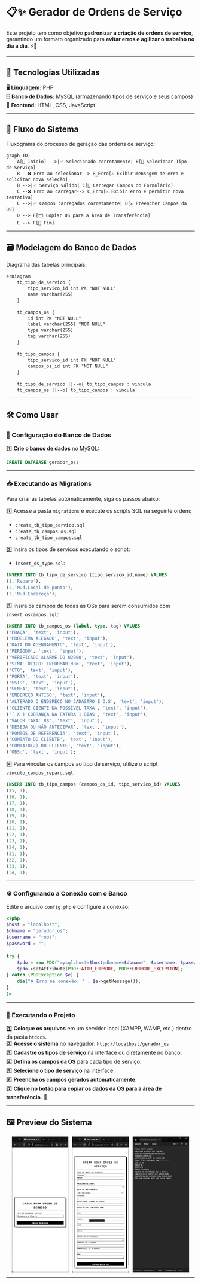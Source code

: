 
# 📋✨ Gerador de Ordens de Serviço

Este projeto tem como objetivo **padronizar a criação de ordens de serviço**, garantindo um formato organizado para **evitar erros e agilizar o trabalho no dia a dia**. ⚡📑

---

## 🚀 Tecnologias Utilizadas

🖥 **Linguagem:** PHP  
🗄 **Banco de Dados:** MySQL (armazenando tipos de serviço e seus campos)  
🎨 **Frontend:** HTML, CSS, JavaScript  

---

## 🔄 Fluxo do Sistema

Fluxograma do processo de geração das ordens de serviço:  

```mermaid
graph TD;
    A[🚀 Início] -->|✅ Selecionado corretamente| B[📌 Selecionar Tipo de Serviço]
    B --❌ Erro ao selecionar--> B_Erro[⚠️ Exibir mensagem de erro e solicitar nova seleção]
    B -->|✅ Serviço válido| C[📝 Carregar Campos do Formulário]
    C --❌ Erro ao carregar--> C_Erro[⚠️ Exibir erro e permitir nova tentativa]
    C -->|✅ Campos carregados corretamente| D[✍️ Preencher Campos da OS]
    D --> E[🗂 Copiar OS para a Área de Transferência]
    E --> F[🏁 Fim]
```

---

## 🗃 Modelagem do Banco de Dados

Diagrama das tabelas principais:  

```mermaid
erDiagram
    tb_tipo_de_servico {
        tipo_servico_id int PK "NOT NULL"
        name varchar(255)
    }

    tb_campos_os {
        id int PK "NOT NULL"
        label varchar(255) "NOT NULL"
        type varchar(255)
        tag varchar(255)
    }

    tb_tipo_campos {
        tipo_servico_id int FK "NOT NULL"
        campos_os_id int FK "NOT NULL"
    }

    tb_tipo_de_servico ||--o{ tb_tipo_campos : vincula
    tb_campos_os ||--o{ tb_tipo_campos : vincula
```

---

## 🛠 Como Usar

### 🔧 Configuração do Banco de Dados

1️⃣ **Crie o banco de dados** no MySQL:  

```sql
CREATE DATABASE gerador_os;
```

---

### 📥 Executando as Migrations

Para criar as tabelas automaticamente, siga os passos abaixo:  

1️⃣ Acesse a pasta `migrations` e execute os scripts SQL na seguinte ordem:  
- `create_tb_tipo_servico.sql`  
- `create_tb_campos_os.sql`  
- `create_tb_tipo_campos.sql`

2️⃣ Insira os tipos de serviços executando o script:  
- `insert_os_type.sql`:

```sql
INSERT INTO tb_tipo_de_servico (tipo_servico_id,name) VALUES 
(1,'Reparo'),
(2,'Mud.Local de ponto'),
(3,'Mud.Endereço');
```

3️⃣ Insira os campos de todas as OSs para serem consumidos com `insert_oscampos.sql`:

```sql
INSERT INTO tb_campos_os (label, type, tag) VALUES
('PRAÇA', 'text', 'input'),
('PROBLEMA ALEGADO', 'text', 'input'),
('DATA DO AGENDAMENTO', 'text', 'input'),
('PERÍODO', 'text', 'input'),
('VERIFICADO ALARME DO U2000', 'text', 'input'),
('SINAL ÓTICO: INFORMAR dBm', 'text', 'input'),
('CTO', 'text', 'input'),
('PORTA', 'text', 'input'),
('SSID', 'text', 'input'),
('SENHA', 'text', 'input'),
('ENDEREÇO ANTIGO', 'text', 'input'),
('ALTERADO O ENDEREÇO NO CADASTRO E O.S', 'text', 'input'),
('CLIENTE CIENTE DA POSSÍVEL TAXA', 'text', 'input'),
('( X ) COBRANÇA NA FATURA 1 DIAS', 'text', 'input'),
('VALOR TAXA: R$', 'text', 'input'),
('DESEJA OU NÃO ANTECIPAR', 'text', 'input'),
('PONTOS DE REFERÊNCIA', 'text', 'input'),
('CONTATO DO CLIENTE', 'text', 'input'),
('CONTATO(2) DO CLIENTE', 'text', 'input'),
('OBS:', 'text', 'input');
```

4️⃣ Para vincular os campos ao tipo de serviço, utilize o script `vinculo_campos_reparo.sql`:

```sql
INSERT INTO tb_tipo_campos (campos_os_id, tipo_servico_id) VALUES
(15, 1),
(16, 1),
(17, 1),
(18, 1),
(19, 1),
(20, 1),
(21, 1),
(22, 1),
(23, 1),
(24, 1),
(31, 1),
(32, 1),
(33, 1),
(34, 1);
```

---

### ⚙️ Configurando a Conexão com o Banco

Edite o arquivo `config.php` e configure a conexão:

```php
<?php
$host = "localhost";
$dbname = "gerador_os";
$username = "root";
$password = "";

try {
    $pdo = new PDO("mysql:host=$host;dbname=$dbname", $username, $password);
    $pdo->setAttribute(PDO::ATTR_ERRMODE, PDO::ERRMODE_EXCEPTION);
} catch (PDOException $e) {
    die("❌ Erro na conexão: " . $e->getMessage());
}
?>
```

---

### 🚀 Executando o Projeto

1️⃣ **Coloque os arquivos** em um servidor local (XAMPP, WAMP, etc.) dentro da pasta `htdocs`.  
2️⃣ **Acesse o sistema** no navegador: [`http://localhost/gerador_os`](http://localhost/gerador_os)  
3️⃣ **Cadastre os tipos de serviço** na interface ou diretamente no banco.  
4️⃣ **Defina os campos da OS** para cada tipo de serviço.  
5️⃣ **Selecione o tipo de serviço** na interface.  
6️⃣ **Preencha os campos gerados automaticamente.**  
7️⃣ **Clique no botão para copiar os dados da OS para a área de transferência.** 🎯  

---

<h2>🖼️ Preview do Sistema</h2>

<div style="display: flex; gap: 10px; justify-content: center;">
  <img src="docs/img/tela-inicial.png" alt="Tela Inicial" width="30%" />
  <img src="docs/img/selecao-servico.png" alt="Seleção de Serviço" width="30%" />
  <img src="docs/img/resultado-os.png" alt="Resultado da OS" width="30%" />
</div>

---

